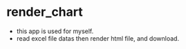 # render_chart
- this app is used for myself.
- read excel file datas then render html file, and download.
